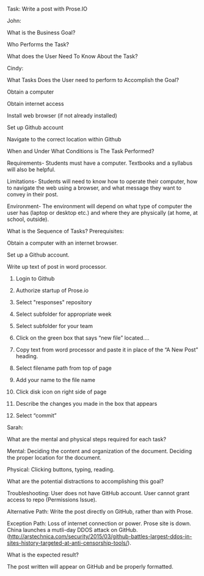 Task: Write a post with Prose.IO


John:

What is the Business Goal?

Who Performs the Task?

What does the User Need To Know About the Task?


Cindy:
 
What Tasks Does the User need to perform to Accomplish the Goal?

Obtain a computer 

Obtain internet access 

Install web browser (if not already installed)

Set up Github account

Navigate to the correct location within Github


When and Under What Conditions is The Task Performed?

Requirements- Students must have a computer. Textbooks and a syllabus will also be helpful.

Limitations- Students will need to know how to operate their computer, how to navigate the web using a browser, and what message they want to convey in their post.

Environment- The environment will depend on what type of computer the user has (laptop or desktop etc.) and where they are physically (at home, at school, outside).


What is the Sequence of Tasks?
Prerequisites: 

Obtain a computer with an internet browser. 

Set up a Github account.

Write up text of post in word processor.

1)	Login to Github

2)	Authorize startup of Prose.io

3) Select "responses" repository

4)	Select subfolder for appropriate week

5)	Select subfolder for your team

6)	Click on the green box that says “new file” located….

7)	Copy text from word processor and paste it in place of the “A New Post” heading.

8)	Select filename path from top of page

9)	Add your name to the file name

10)	Click disk icon on right side of page

11)	Describe the changes you made in the box that appears

12)	 Select “commit”

 
Sarah:

What are the mental and physical steps required for each task?

  Mental: Deciding the content and organization of the document. Deciding the proper location for the document.
  
  Physical: Clicking buttons, typing, reading.
  
What are the potential distractions to accomplishing this goal?

  Troubleshooting: User does not have GitHub account. User cannot grant access to repo (Permissions Issue). 
  
  Alternative Path: Write the post directly on GitHub, rather than with Prose.
  
  Exception Path: Loss of internet connection or power. Prose site is down. China launches a mutli-day DDOS attack on GitHub. (http://arstechnica.com/security/2015/03/github-battles-largest-ddos-in-sites-history-targeted-at-anti-censorship-tools/).
  
What is the expected result?

The post written will appear on GitHub and be properly formatted.
